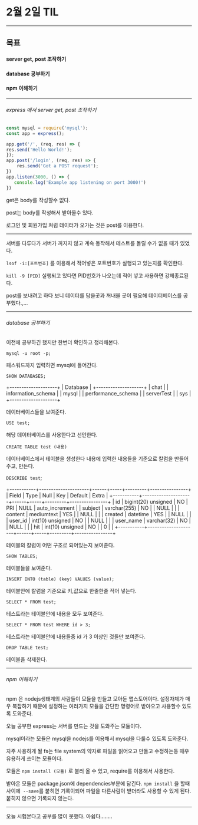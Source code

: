 # 2월 2일 TIL

------

## 목표

#### server get, post 조작하기

#### database 공부하기

#### npm 이해하기

------

###### express 에서 server get, post 조작하기

```javascript
const mysql = require('mysql');
const app = express();

app.get('/', (req, res) => {
res.send('Hello World!');
});
app.post('/login', (req, res) => {
	res.send('Got a POST request');
})
app.listen(3000, () => {
   console.log('Example app listening on port 3000!')
})
```

get은 body를 작성할수 없다. 

post는 body를 작성해서 받아올수 있다.

로그인 및 회원가입 처럼 데이터가 오가는 것은 post를 이용한다.

-----

서버를 다루다가 서버가 꺼지지 않고 계속 동작해서 테스트를 돌릴 수가 없을 때가 있었다. 

`lsof -i:[포트번호]` 를 이용해서 적어넣은 포트번호가 실행되고 있는지를 확인한다.

`kill -9 [PID]` 실행되고 있다면 PID번호가 나오는데 적어 넣고 사용하면 강제종료된다.

post를 보내려고 하다 보니 데이터를 담을곳과 꺼내올 곳이 필요해 데이터베이스를 공부했다.,...

-----

###### database 공부하기

이전에 공부하긴 했지만 한번더 확인하고 정리해본다.

`mysql -u root -p;`

패스워드까지 입력하면 mysql에 들어간다.

`SHOW DATABASES;`

+--------------------+
| Database              |
+--------------------+
| chat                      |
| information_schema |
| mysql                    |
| performance_schema |
| serverTest             |
| sys                        |
+--------------------+

데이터베이스들을 보여준다.

`USE test;`

해당 데이터베이스를 사용한다고 선언한다.

`CREATE TABLE test (내용)`

데이터베이스에서 테이블을 생성한다 내용에 입력한 내용들을 기준으로 칼럼을 만들어주고, 만든다.

`DESCRIBE test`;

+-----------+---------------------+------+-----+---------+----------------+
| Field        | Type                       | Null   | Key | Default | Extra               |
+-----------+---------------------+------+-----+---------+----------------+
| id             | bigint(20) unsigned | NO   | PRI | NULL    | auto_increment |
| subject    | varchar(255)          | NO   |          | NULL    |                      |
| content    | mediumtext          | YES  |          | NULL    |                      |
| created    | datetime               | YES  |          | NULL    |                      |
| user_id    | int(10) unsigned    | NO   |           | NULL    |                      |
| user_name | varchar(32)         | NO   |           | NULL    |                      |
| hit            | int(10) unsigned    | NO   |           | 0           |                      |
+-----------+---------------------+------+-----+---------+----------------+

테이블의 칼럼이 어떤 구조로 되어있는지 보여준다.

`SHOW TABLES;`

테이블들을 보여준다.

`INSERT INTO (table) (key) VALUES (value);`

테이블안에 칼럼을 기준으로 키,값으로 한줄한줄 적어 넣는다.

`SELECT * FROM test;`

테스트라는 테이블안에 내용을 모두 보여준다.

`SELECT * FROM test WHERE id > 3;`

테스트라는 테이블안에 내용들중 id 가 3 이상인 것들만 보여준다.

`DROP TABLE test;`

테이블을 삭제한다.

-----

###### npm 이해하기

npm 은 nodejs생태계의  사람들이 모듈을 만들고 모아둔 앱스토어이다. 설정자체가 매우 복잡하기 때문에 설정하는 여러가지 모듈을 간단한 명령어로 받아오고 사용할수 있도록 도와준다.

오늘 공부한 express는 서버를 만드는 것을 도와주는 모듈이다.

mysql이라는 모듈은 mysql을 nodejs를 이용해서 mysql을 다룰수 있도록 도와준다. 

자주 사용하게 될 fs는 file system의 약자로 파일을 읽어오고 만들고 수정하는등 매우 유용하게 쓰이는 모듈이다.

모듈은 `npm install (모듈)` 로 불러 올 수 있고, require를 이용해서 사용한다. 

받아온 모듈은 package.json에 dependencies부분에 담긴다. `npm install` 을 할때 사이에` --save`를 붙히면 기록이되어 파일을 다른사람이 받더라도 사용할 수 있게 된다. 붙히지 않으면 기록되지 않는다.

-----

오늘 시험본다고 공부를 많이 못했다. 아쉽다……..